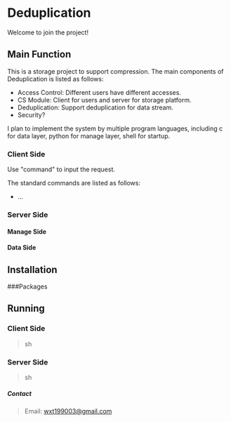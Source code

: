 # Deduplication

Welcome to join the project!

## Main Function
This is a storage project to support compression. The main components of Deduplication is listed as follows:
* Access Control: Different users have different accesses.
* CS Module: Client for users and server for storage platform.
* Deduplication: Support deduplication for data stream.
* Security?

I plan to implement the system by multiple program languages, including c for data layer, python for manage layer, shell for startup.

### Client Side
Use "command" to input the request.

The standard commands are listed as follows:
* ... 

### Server Side
#### Manage Side

#### Data Side 

## Installation
###Packages

## Running
### Client Side
> sh 

### Server Side
> sh


##### Contact
> Email: wxt199003@gmail.com
